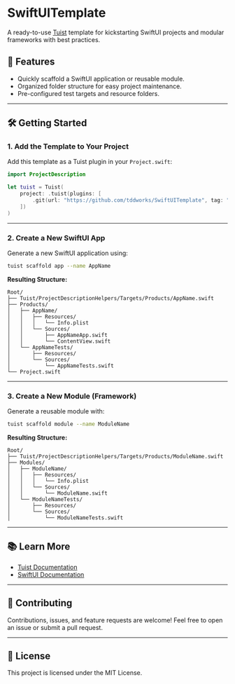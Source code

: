 # SwiftUITemplate

A ready-to-use [Tuist](https://tuist.io/) template for kickstarting SwiftUI projects and modular frameworks with best practices.

## 🚀 Features

- Quickly scaffold a SwiftUI application or reusable module.
- Organized folder structure for easy project maintenance.
- Pre-configured test targets and resource folders.

---

## 🛠️ Getting Started

### 1. Add the Template to Your Project

Add this template as a Tuist plugin in your `Project.swift`:

```swift
import ProjectDescription

let tuist = Tuist(
    project: .tuist(plugins: [
        .git(url: "https://github.com/tddworks/SwiftUITemplate", tag: "v1.0.1")
    ])
)
```

---

### 2. Create a New SwiftUI App

Generate a new SwiftUI application using:

```sh
tuist scaffold app --name AppName
```

**Resulting Structure:**
```
Root/
├── Tuist/ProjectDescriptionHelpers/Targets/Products/AppName.swift
├── Products/
│   ├── AppName/
│   │   ├── Resources/
│   │   │   └── Info.plist
│   │   └── Sources/
│   │       ├── AppNameApp.swift
│   │       └── ContentView.swift
│   └── AppNameTests/
│       ├── Resources/
│       └── Sources/
│           └── AppNameTests.swift
└── Project.swift
```

---

### 3. Create a New Module (Framework)

Generate a reusable module with:

```sh
tuist scaffold module --name ModuleName
```

**Resulting Structure:**
```
Root/
├── Tuist/ProjectDescriptionHelpers/Targets/Products/ModuleName.swift
├── Modules/
│   ├── ModuleName/
│   │   ├── Resources/
│   │   │   └── Info.plist
│   │   └── Sources/
│   │       └── ModuleName.swift
│   └── ModuleNameTests/
│       ├── Resources/
│       └── Sources/
│           └── ModuleNameTests.swift
```

---

## 📚 Learn More

- [Tuist Documentation](https://docs.tuist.io/)
- [SwiftUI Documentation](https://developer.apple.com/documentation/swiftui)

---

## 🤝 Contributing

Contributions, issues, and feature requests are welcome! Feel free to open an issue or submit a pull request.

---

## 📄 License

This project is licensed under the MIT License.
